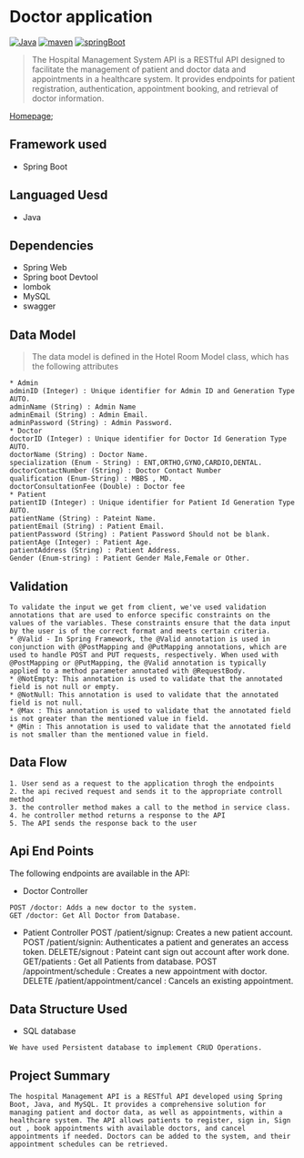 # Doctor application

[![Java](https://img.shields.io/badge/Java>=8.0-blue.svg)](https://docs.spring.io/spring-boot/docs/0.5.0.M6/api/org/springframework/boot/SpringApplication.html)
[![maven](https://img.shields.io/badge/maven->=3.0.5-green.svg)](https://www.npmjs.com/package/npm/v/5.5.0)
[![springBoot](https://img.shields.io/badge/SpringBoot->=3.0.6-blue.svg)](https://nodejs.org/en/blog/release/v9.3.0)
>The Hospital Management System API is a RESTful API designed to facilitate the management of patient and doctor data and appointments in a healthcare system. It provides endpoints for patient registration, authentication, appointment booking, and retrieval of doctor information.

[Homepage]();

## Framework used
 * Spring Boot
## Languaged Uesd
 * Java
## Dependencies
 * Spring Web
 * Spring boot Devtool
 * lombok
 * MySQL
 * swagger

## Data Model
>The data model is defined in the Hotel Room Model class, which has the following attributes
```
* Admin
adminID (Integer) : Unique identifier for Admin ID and Generation Type AUTO.
adminName (String) : Admin Name
adminEmail (String) : Admin Email.
adminPassword (String) : Admin Password.
* Doctor
doctorID (Integer) : Unique identifier for Doctor Id Generation Type AUTO.
doctorName (String) : Doctor Name.
specialization (Enum - String) : ENT,ORTHO,GYNO,CARDIO,DENTAL.
doctorContactNumber (String) : Doctor Contact Number
qualification (Enum-String) : MBBS , MD.
doctorConsultationFee (Double) : Doctor fee
* Patient
patientID (Integer) : Unique identifier for Patient Id Generation Type AUTO.
patientName (String) : Pateint Name.
patientEmail (String) : Patient Email.
patientPassword (String) : Patient Password Should not be blank.
patientAge (Integer) : Patient Age.
patientAddress (String) : Patient Address.
Gender (Enum-string) : Patient Gender Male,Female or Other.
```
## Validation
```
To validate the input we get from client, we've used validation annotations that are used to enforce specific constraints on the values of the variables. These constraints ensure that the data input by the user is of the correct format and meets certain criteria.
* @Valid - In Spring Framework, the @Valid annotation is used in conjunction with @PostMapping and @PutMapping annotations, which are used to handle POST and PUT requests, respectively. When used with @PostMapping or @PutMapping, the @Valid annotation is typically applied to a method parameter annotated with @RequestBody.
* @NotEmpty: This annotation is used to validate that the annotated field is not null or empty.
* @NotNull: This annotation is used to validate that the annotated field is not null.
* @Max : This annotation is used to validate that the annotated field is not greater than the mentioned value in field.
* @Min : This annotation is used to validate that the annotated field is not smaller than the mentioned value in field.
```
## Data Flow
```
1. User send as a request to the application throgh the endpoints
2. the api recived request and sends it to the appropriate controll method
3. the controller method makes a call to the method in service class.
4. he controller method returns a response to the API
5. The API sends the response back to the user
```
## Api End Points
The following endpoints are available in the API:
* Doctor Controller
```
POST /doctor: Adds a new doctor to the system.
GET /doctor: Get All Doctor from Database.
```
* Patient Controller
POST /patient/signup: Creates a new patient account.
POST /patient/signin: Authenticates a patient and generates an access token.
DELETE/signout : Pateint cant sign out account after work done.
GET/patients : Get all Patients from database.
POST /appointment/schedule : Creates a new appointment with doctor.
DELETE /patient/appointment/cancel : Cancels an existing appointment.

## Data Structure Used
* SQL database
```
We have used Persistent database to implement CRUD Operations.
```

## Project Summary
```
The hospital Management API is a RESTful API developed using Spring Boot, Java, and MySQL. It provides a comprehensive solution for managing patient and doctor data, as well as appointments, within a healthcare system. The API allows patients to register, sign in, Sign out , book appointments with available doctors, and cancel appointments if needed. Doctors can be added to the system, and their appointment schedules can be retrieved.
```